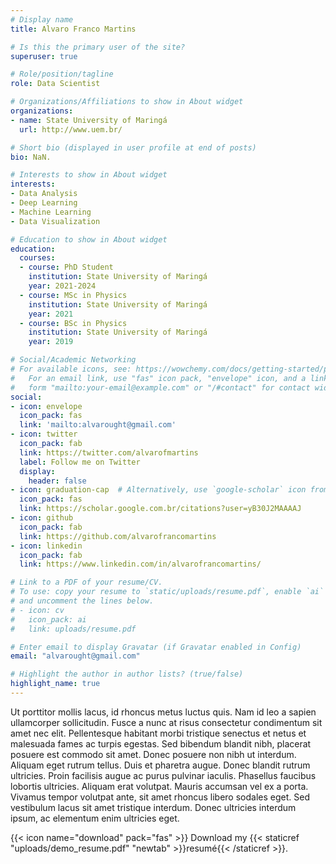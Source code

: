 ```yaml
---
# Display name
title: Alvaro Franco Martins

# Is this the primary user of the site?
superuser: true

# Role/position/tagline
role: Data Scientist

# Organizations/Affiliations to show in About widget
organizations:
- name: State University of Maringá
  url: http://www.uem.br/

# Short bio (displayed in user profile at end of posts)
bio: NaN.

# Interests to show in About widget
interests:
- Data Analysis
- Deep Learning
- Machine Learning
- Data Visualization

# Education to show in About widget
education:
  courses:
  - course: PhD Student 
    institution: State University of Maringá
    year: 2021-2024
  - course: MSc in Physics
    institution: State University of Maringá
    year: 2021
  - course: BSc in Physics
    institution: State University of Maringá
    year: 2019

# Social/Academic Networking
# For available icons, see: https://wowchemy.com/docs/getting-started/page-builder/#icons
#   For an email link, use "fas" icon pack, "envelope" icon, and a link in the
#   form "mailto:your-email@example.com" or "/#contact" for contact widget.
social:
- icon: envelope
  icon_pack: fas
  link: 'mailto:alvarought@gmail.com'
- icon: twitter
  icon_pack: fab
  link: https://twitter.com/alvarofmartins
  label: Follow me on Twitter
  display:
    header: false
- icon: graduation-cap  # Alternatively, use `google-scholar` icon from `ai` icon pack
  icon_pack: fas
  link: https://scholar.google.com.br/citations?user=yB30J2MAAAAJ
- icon: github
  icon_pack: fab
  link: https://github.com/alvarofrancomartins
- icon: linkedin
  icon_pack: fab
  link: https://www.linkedin.com/in/alvarofrancomartins/

# Link to a PDF of your resume/CV.
# To use: copy your resume to `static/uploads/resume.pdf`, enable `ai` icons in `params.toml`, 
# and uncomment the lines below.
# - icon: cv
#   icon_pack: ai
#   link: uploads/resume.pdf

# Enter email to display Gravatar (if Gravatar enabled in Config)
email: "alvarought@gmail.com"

# Highlight the author in author lists? (true/false)
highlight_name: true
---
```


Ut porttitor mollis lacus, id rhoncus metus luctus quis. Nam id leo a sapien ullamcorper sollicitudin. Fusce a nunc at risus consectetur condimentum sit amet nec elit. Pellentesque habitant morbi tristique senectus et netus et malesuada fames ac turpis egestas. Sed bibendum blandit nibh, placerat posuere est commodo sit amet. Donec posuere non nibh ut interdum. Aliquam eget rutrum tellus. Duis et pharetra augue. Donec blandit rutrum ultricies. Proin facilisis augue ac purus pulvinar iaculis. Phasellus faucibus lobortis ultricies. Aliquam erat volutpat. Mauris accumsan vel ex a porta. Vivamus tempor volutpat ante, sit amet rhoncus libero sodales eget. Sed vestibulum lacus sit amet tristique interdum. Donec ultricies interdum ipsum, ac elementum enim ultricies eget.


{{< icon name="download" pack="fas" >}} Download my {{< staticref "uploads/demo_resume.pdf" "newtab" >}}resumé{{< /staticref >}}.